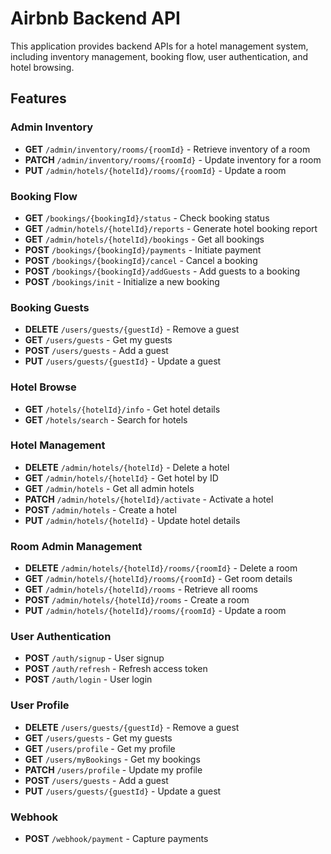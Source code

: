 # Airbnb Backend API

This application provides backend APIs for a hotel management system, including inventory management, booking flow, user authentication, and hotel browsing.

## Features

### Admin Inventory
- **GET** `/admin/inventory/rooms/{roomId}` - Retrieve inventory of a room
- **PATCH** `/admin/inventory/rooms/{roomId}` - Update inventory for a room
- **PUT** `/admin/hotels/{hotelId}/rooms/{roomId}` - Update a room

### Booking Flow
- **GET** `/bookings/{bookingId}/status` - Check booking status
- **GET** `/admin/hotels/{hotelId}/reports` - Generate hotel booking report
- **GET** `/admin/hotels/{hotelId}/bookings` - Get all bookings
- **POST** `/bookings/{bookingId}/payments` - Initiate payment
- **POST** `/bookings/{bookingId}/cancel` - Cancel a booking
- **POST** `/bookings/{bookingId}/addGuests` - Add guests to a booking
- **POST** `/bookings/init` - Initialize a new booking

### Booking Guests
- **DELETE** `/users/guests/{guestId}` - Remove a guest
- **GET** `/users/guests` - Get my guests
- **POST** `/users/guests` - Add a guest
- **PUT** `/users/guests/{guestId}` - Update a guest

### Hotel Browse
- **GET** `/hotels/{hotelId}/info` - Get hotel details
- **GET** `/hotels/search` - Search for hotels

### Hotel Management
- **DELETE** `/admin/hotels/{hotelId}` - Delete a hotel
- **GET** `/admin/hotels/{hotelId}` - Get hotel by ID
- **GET** `/admin/hotels` - Get all admin hotels
- **PATCH** `/admin/hotels/{hotelId}/activate` - Activate a hotel
- **POST** `/admin/hotels` - Create a hotel
- **PUT** `/admin/hotels/{hotelId}` - Update hotel details

### Room Admin Management
- **DELETE** `/admin/hotels/{hotelId}/rooms/{roomId}` - Delete a room
- **GET** `/admin/hotels/{hotelId}/rooms/{roomId}` - Get room details
- **GET** `/admin/hotels/{hotelId}/rooms` - Retrieve all rooms
- **POST** `/admin/hotels/{hotelId}/rooms` - Create a room
- **PUT** `/admin/hotels/{hotelId}/rooms/{roomId}` - Update a room

### User Authentication
- **POST** `/auth/signup` - User signup
- **POST** `/auth/refresh` - Refresh access token
- **POST** `/auth/login` - User login

### User Profile
- **DELETE** `/users/guests/{guestId}` - Remove a guest
- **GET** `/users/guests` - Get my guests
- **GET** `/users/profile` - Get my profile
- **GET** `/users/myBookings` - Get my bookings
- **PATCH** `/users/profile` - Update my profile
- **POST** `/users/guests` - Add a guest
- **PUT** `/users/guests/{guestId}` - Update a guest

### Webhook
- **POST** `/webhook/payment` - Capture payments


